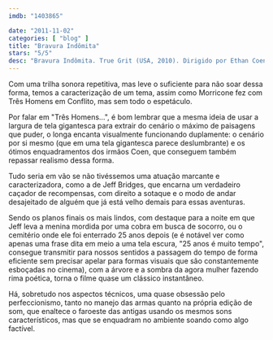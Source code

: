 ```yaml
---
imdb: "1403865"

date: "2011-11-02"
categories: [ "blog" ]
title: "Bravura Indômita"
stars: "5/5"
desc: "Bravura Indômita. True Grit (USA, 2010). Dirigido por Ethan Coen, Joel Coen. Escrito por Joel Coen, Ethan Coen, Charles Portis. Com Jeff Bridges, Hailee Steinfeld, Matt Damon, Josh Brolin, Barry Pepper, Dakin Matthews, Jarlath Conroy, Paul Rae, Domhnall Gleeson."
---
```

Com uma trilha sonora repetitiva, mas leve o suficiente para não soar dessa forma, temos a caracterização de um tema, assim como Morricone fez com Três Homens em Conflito, mas sem todo o espetáculo.

Por falar em "Três Homens...", é bom lembrar que a mesma ideia de usar a largura de tela gigantesca para extrair do cenário o máximo de paisagens que puder, o longa encanta visualmente funcionando duplamente: o cenário por si mesmo (que em uma tela gigantesca parece deslumbrante) e os ótimos enquadramentos dos irmãos Coen, que conseguem também repassar realismo dessa forma.

Tudo seria em vão se não tivéssemos uma atuação marcante e caracterizadora, como a de Jeff Bridges, que encarna um verdadeiro caçador de recompensas, com direito a sotaque e o modo de andar desajeitado de alguém que já está velho demais para essas aventuras.

Sendo os planos finais os mais lindos, com destaque para a noite em que Jeff leva a menina mordida por uma cobra em busca de socorro, ou o cemitério onde ele foi enterrado 25 anos depois (e é notável ver como apenas uma frase dita em meio a uma tela escura, "25 anos é muito tempo", consegue transmitir para nossos sentidos a passagem do tempo de forma eficiente sem precisar apelar para formas visuais que são constantemente esboçadas no cinema), com a árvore e a sombra da agora mulher fazendo rima poética, torna o filme quase um clássico instantâneo.

Há, sobretudo nos aspectos técnicos, uma quase obsessão pelo perfeccionismo, tanto no manejo das armas quanto na própria edição de som, que enaltece o faroeste das antigas usando os mesmos sons característicos, mas que se enquadram no ambiente soando como algo factível.



